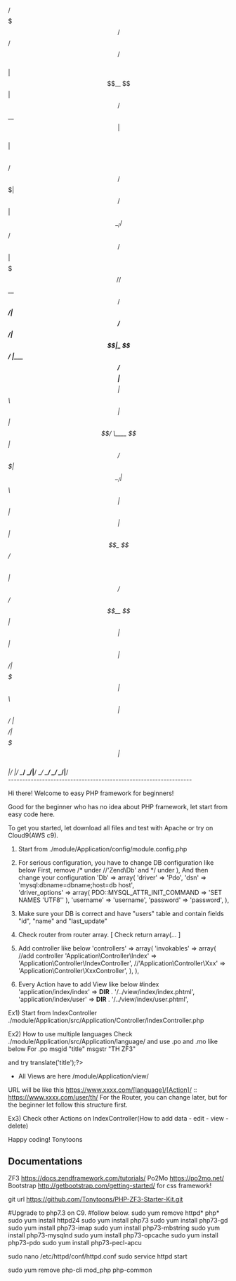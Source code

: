 

 /$$$$$$$                      /$$        /$$$$$$   /$$                        
| $$__  $$                    | $$       /$$__  $$ | $$                        
| $$  \ $$  /$$$$$$   /$$$$$$$| $$   /$$| $$  \__//$$$$$$    /$$$$$$   /$$$$$$ 
| $$$$$$$/ /$$__  $$ /$$_____/| $$  /$$/|  $$$$$$|_  $$_/   |____  $$ /$$__  $$
| $$__  $$| $$  \ $$| $$      | $$$$$$/  \____  $$ | $$      /$$$$$$$| $$  \__/
| $$  \ $$| $$  | $$| $$      | $$_  $$  /$$  \ $$ | $$ /$$ /$$__  $$| $$      
| $$  | $$|  $$$$$$/|  $$$$$$$| $$ \  $$|  $$$$$$/ |  $$$$/|  $$$$$$$| $$      
|__/  |__/ \______/  \_______/|__/  \__/ \______/   \___/   \_______/|__/      
    ----------------------------------------------------------------- 

Hi there! Welcome to easy PHP framework for beginners!

Good for the beginner who has no idea about PHP framework, let start from easy code here.

To get you started, let download all files and test with Apache or try on Cloud9(AWS c9).

1) Start from ./module/Application/config/module.config.php

2) For serious configuration, you have to change DB configuration like below
First, remove /* under //'Zend\Db' and */ under ),
And then change your configuration
'Db' => array(
        'driver' => 'Pdo',
        'dsn' => 'mysql:dbname=dbname;host=db host',   
        'driver_options' => array( 
            PDO::MYSQL_ATTR_INIT_COMMAND => 'SET NAMES \'UTF8\''
        ),
        'username' => 'username',
        'password' => 'password', 
    ),

3) Make sure your DB is correct and have "users" table and contain fields "id", "name" and "last_update"

4) Check router from router array. [ Check return array(... ]

5) Add controller like below
'controllers' => array(
        'invokables' => array(
            //add controller
            'Application\Controller\Index' => 'Application\Controller\IndexController',
            //'Application\Controller\Xxx' => 'Application\Controller\XxxController',
        ),
    ),
    
6) Every Action have to add View like below
#index
'application/index/index' => __DIR__ . '/../view/index/index.phtml',
'application/index/user' => __DIR__ . '/../view/index/user.phtml',


Ex1)
Start from IndexController ./module/Application/src/Application/Controller/IndexController.php

Ex2)
How to use multiple languages
Check ./module/Application/src/Application/language/
and use .po and .mo
like below
For .po
msgid "title"
msgstr "TH ZF3"

and try <?=$this->translate('title');?>

* All Views are here /module/Application/view/

URL will be like this https://www.xxxx.com/[language]/[Action]/ :: https://www.xxxx.com/user/th/
For the Router, you can change later, but for the beginner let follow this structure first.

Ex3)
Check other Actions on IndexController(How to add data - edit - view - delete)

Happy coding!
Tonytoons


## Documentations

ZF3 https://docs.zendframework.com/tutorials/
Po2Mo https://po2mo.net/
Bootstrap http://getbootstrap.com/getting-started/ for css framework!

git url https://github.com/Tonytoons/PHP-ZF3-Starter-Kit.git


#Upgrade to php7.3 on C9. #follow below.
sudo yum remove httpd* php*
sudo yum install httpd24
sudo yum install php73
sudo yum install php73-gd
sudo yum install php73-imap
sudo yum install php73-mbstring
sudo yum install php73-mysqlnd
sudo yum install php73-opcache
sudo yum install php73-pdo
sudo yum install php73-pecl-apcu

sudo nano /etc/httpd/conf/httpd.conf
sudo service httpd start

sudo yum remove php-cli mod_php php-common
